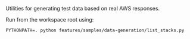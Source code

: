 Utilities for generating test data based on real AWS responses.

Run from the workspace root using:
```
PYTHONPATH=. python features/samples/data-generation/list_stacks.py
```